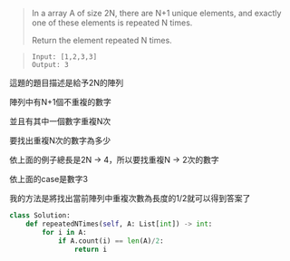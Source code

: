 > In a array A of size 2N, there are N+1 unique elements, and exactly one of these elements is repeated N times.
> 
> Return the element repeated N times.

> ```
> Input: [1,2,3,3]
> Output: 3
> ````

這題的題目描述是給予2N的陣列

陣列中有N+1個不重複的數字

並且有其中一個數字重複N次

要找出重複N次的數字為多少

依上面的例子總長是2N → 4，所以要找重複N → 2次的數字

依上面的case是數字3

我的方法是將找出當前陣列中重複次數為長度的1/2就可以得到答案了

```python
class Solution:
    def repeatedNTimes(self, A: List[int]) -> int:
        for i in A:
            if A.count(i) == len(A)/2:     
                return i
```
